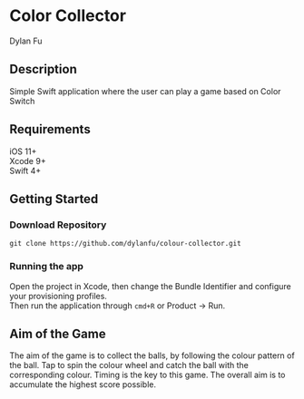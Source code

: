 # Color Collector

Dylan Fu

## Description
Simple Swift application where the user can play a game based on Color Switch

## Requirements
iOS 11+  
Xcode 9+  
Swift 4+  

## Getting Started

### Download Repository
```
git clone https://github.com/dylanfu/colour-collector.git
```

### Running the app
Open the project in Xcode, then change the Bundle Identifier and configure your provisioning profiles.  
Then run the application through `cmd+R` or Product -> Run.

## Aim of the Game
The aim of the game is to collect the balls, by following the colour pattern of the ball. Tap to spin the colour wheel and catch the ball with the corresponding colour. Timing is the key to this game. The overall aim is to accumulate the highest score possible.
